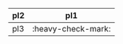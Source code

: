 | pl2                       | pl1                |
|---------------------------|--------------------|
| pl3                       | :heavy-check-mark: |
